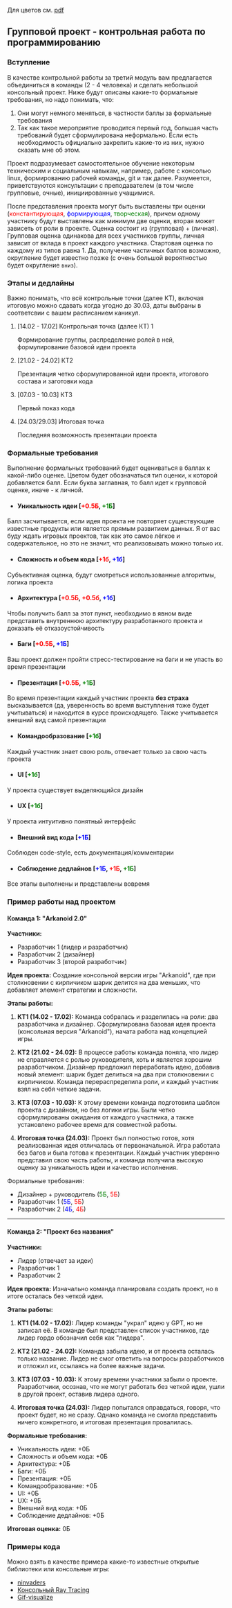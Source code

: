 Для цветов см. [pdf](https://github.com/Ilya-konstantinov/micro-cpp-projects/blob/main/t.pdf)

## Групповой проект - контрольная работа по программированию 

### Вступление

В качестве контрольной работы за третий модуль вам предлагается объединиться в команды (2 - 4 человека) и сделать небольшой консольный проект. Ниже будут описаны какие-то формальные требования, но надо понимать, что:

1. Они могут немного меняться, в частности баллы за формальные требования 
2. Так как такое мероприятие проводится первый год, большая часть требований будет сформулирована неформально. Если есть необходимость официально закрепить какие-то из них, нужно сказать мне об этом.

Проект подразумевает самостоятельное обучение некоторым техническим и социальным навыкам, например, работе с консолью linux, формированию рабочей команды, git и так далее. Разумеется, приветствуются консультации с преподавателем (в том числе групповые, очные), инициированные учащимися.

После представления проекта могут быть выставлены три оценки (<span style="color: red;">константирующая</span>, <span style="color: blue;">формирующая</span>, <span style="color: green;">творческая</span>), причем одному участнику будут выставлены как минимум две оценки, вторая может зависеть от роли в проекте. Оценка состоит из (групповая) + (личная). Групповая оценка одинакова для всех участников группы, личная зависит от вклада в проект каждого участника.
Стартовая оценка по каждому из типов равна 1.
Да, получение частичных баллов возможно, округление будет известно позже (с очень большой вероятностью будет округление `вниз`).


### Этапы и дедлайны

Важно понимать, что всё контрольные точки (далее КТ), включая итоговую можно сдавать когда угодно до 30.03, даты выбраны в соответсвии с вашем расписанием каникул.

1. [14.02 - 17.02] Контрольная точка (далее КТ) 1
   
   Формирование группы, распределение ролей в ней, формулирование базовой идеи проекта
3. [21.02 - 24.02] КТ2

   Презентация четко сформулированной идеи проекта, итогового состава и заготовки кода
4. [07.03 - 10.03] КТ3

   Первый показ кода
5. [24.03/29.03] Итоговая точка

   Последняя возможность презентации проекта

### Формальные требования

Выполнение формальных требований будет оцениваться в баллах к какой-либо оценке. Цветом будет обозначаться тип оценки, к которой добавляется балл. Если буква заглавная, то балл идет к групповой оценке, иначе - к личной. 

- #### Уникальность идеи [<span style="color: red;">+0.5Б</span>, <span style="color: green;">+1Б</span>]
Балл засчитывается, если идея проекта не повторяет существующие известные продукты или является прямым развитием данных. Я от вас буду ждать игровых проектов, так как это самое лёгкое и содержательное, но это не значит, что реализовывать можно только их. 

- #### Сложность и объем кода [<span style="color: red;">+1б</span>, <span style="color: blue;">+1б</span>]
Субъективная оценка, будут смотреться использованные алгоритмы, логика проекта

- #### Архитектура [<span style="color: red;">+0.5Б</span>, <span style="color: red;">+0.5б</span>, <span style="color: blue;">+1б</span>]
Чтобы получить балл за этот пункт, необходимо в явном виде представить внутреннюю архитектуру разработанного проекта и доказать её отказоустойчивость 

- #### Баги [<span style="color: red;">+0.5Б</span>, <span style="color: blue;">+1Б</span>]
Ваш проект должен пройти стресс-тестирование на баги и не упасть во время презентации

- #### Презентация [<span style="color: red;">+0.5Б</span>, <span style="color: green;">+1Б</span>]
Во время презентации каждый участник проекта **без страха** высказывается (да, уверенность во время выступления тоже будет учитываться) и находится
в курсе происходящего. Также учитывается внешний вид самой презентации

- #### Командообразование [<span style="color: green;">+1б</span>]
Каждый участник знает свою роль, отвечает только за свою часть проекта

- #### UI [<span style="color: green;">+1б</span>]
У проекта существует выделяющийся дизайн

- #### UX [<span style="color: green;">+1б</span>]
У проекта интуитивно понятный интерфейс

- #### Внешний вид кода [<span style="color: blue;">+1Б</span>]
Соблюден code-style, есть документация/комментарии 

- #### Соблюдение дедлайнов [<span style="color: blue;">+1Б</span>, <span style="color: red;">+1Б</span>, <span style="color: green;">+1Б</span>]
Все этапы выполнены и представлены вовремя

### Пример работы над проектом

#### Команда 1: "Arkanoid 2.0"

**Участники:** 
- Разработчик 1 (лидер и разработчик)
- Разработчик 2 (дизайнер)
- Разработчик 3 (второй разработчик)

**Идея проекта:** Создание консольной версии игры "Arkanoid", где при столкновении с кирпичиком шарик делится на два меньших, что добавляет элемент стратегии и сложности.

**Этапы работы:**
1. **КТ1 (14.02 - 17.02):** Команда собралась и разделилась на роли: два разработчика и дизайнер. Сформулирована базовая идея проекта (консольная версия "Arkanoid"), начата работа над концепцией игры.
   
2. **КТ2 (21.02 - 24.02):** В процессе работы команда поняла, что лидер не справляется с ролью руководителя, хоть и является хорошим разработчиком. Дизайнер предложил переработать идею, добавив новый элемент: шарик будет делиться на два при столкновении с кирпичиком. Команда перераспределила роли, и каждый участник взял на себя четкие задачи.

3. **КТ3 (07.03 - 10.03):** К этому времени команда подготовила шаблон проекта с дизайном, но без логики игры. Были четко сформулированы ожидания от каждого участника, а также установлено рабочее время для совместной работы.

4. **Итоговая точка (24.03):** Проект был полностью готов, хотя реализованная идея отличалась от первоначальной. Игра работала без багов и была готова к презентации. Каждый участник уверенно представил свою часть работы, и команда получила высокую оценку за уникальность идеи и качество исполнения.

Формальные требования:
 - Дизайнер + руководитель (<span style="color: green;">5Б</span>, <span style="color: red;">5Б</span>)
 - Разработчик 1 (<span style="color: blue;">5Б</span>, <span style="color: red;">5Б</span>)
 - Разработчик 2 (<span style="color: blue;">4Б</span>, <span style="color: red;">4Б</span>)

---

#### Команда 2: "Проект без названия"

**Участники:** 
- Лидер (отвечает за идеи)
- Разработчик 1
- Разработчик 2

**Идея проекта:** Изначально команда планировала создать проект, но в итоге осталась без четкой идеи.

**Этапы работы:**
1. **КТ1 (14.02 - 17.02):** Лидер команды "украл" идею у GPT, но не записал её. В команде был представлен список участников, где лидер гордо обозначил себя как "лидера".

2. **КТ2 (21.02 - 24.02):** Команда забыла идею, и от проекта осталась только название. Лидер не смог ответить на вопросы разработчиков и отложил их, ссылаясь на более важные задачи.

3. **КТ3 (07.03 - 10.03):** К этому времени участники забыли о проекте. Разработчики, осознав, что не могут работать без четкой идеи, ушли в другой проект, оставив лидера одного.

4. **Итоговая точка (24.03):** Лидер попытался оправдаться, говоря, что проект будет, но не сразу. Однако команда не смогла представить ничего конкретного, и итоговая презентация провалилась.

**Формальные требования:**
- Уникальность идеи: +0Б
- Сложность и объем кода: +0Б
- Архитектура: +0Б
- Баги: +0Б
- Презентация: +0Б
- Командообразование: +0Б
- UI: +0Б
- UX: +0Б
- Внешний вид кода: +0Б
- Соблюдение дедлайнов: +0Б

**Итоговая оценка:** 0Б

### Примеры кода

Можно взять в качестве примера какие-то известные открытые библиотеки или консольные игры:

- [ninvaders](https://github.com/sf-refugees/ninvaders)
- [Консольный Ray Tracing](https://github.com/adi3120/Fazen2d/tree/master/2D_raycasting)
- [Gif-visualize](https://github.com/Chlumsky/EasyGifReader/blob/master/EasyGifReader.cpp)
